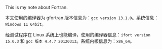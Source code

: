 This is my note about Fortran.

本文使用的编译器为 gfortran 版本信息为：`gcc version 13.1.0`。系统信息：`Windows 11 64bit`。

经测试程序在 Linux 系统上也能编译，使用的编译器信息：`ifort version 15.0.3` 和 `gcc 版本 4.4.7 20120313`。系统内核信息为：`x86_64`。
